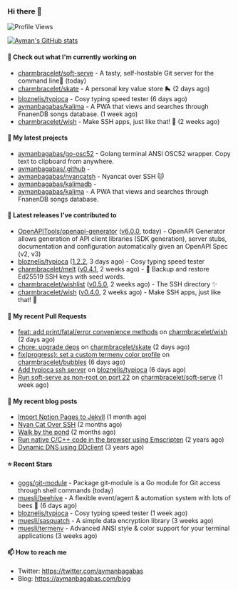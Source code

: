 ### Hi there 👋

![Profile Views](https://komarev.com/ghpvc/?username=aymanbagabas&label=PROFILE+VIEWS)

[![Ayman's GitHub stats](https://github-readme-stats.vercel.app/api?username=aymanbagabas&count_private=true&show_icons=true)](https://github.com/anuraghazra/github-readme-stats)

#### 👷 Check out what I'm currently working on

- [charmbracelet/soft-serve](https://github.com/charmbracelet/soft-serve) - A tasty, self-hostable Git server for the command line🍦 (today)
- [charmbracelet/skate](https://github.com/charmbracelet/skate) - A personal key value store 🛼 (2 days ago)
- [bloznelis/typioca](https://github.com/bloznelis/typioca) - Cosy typing speed tester (6 days ago)
- [aymanbagabas/kalima](https://github.com/aymanbagabas/kalima) - A PWA that views and searches through FnanenDB songs database. (1 week ago)
- [charmbracelet/wish](https://github.com/charmbracelet/wish) - Make SSH apps, just like that! 💫 (2 weeks ago)

#### 🌱 My latest projects

- [aymanbagabas/go-osc52](https://github.com/aymanbagabas/go-osc52) - Golang terminal ANSI OSC52 wrapper. Copy text to clipboard from anywhere.
- [aymanbagabas/.github](https://github.com/aymanbagabas/.github) - 
- [aymanbagabas/nyancatsh](https://github.com/aymanbagabas/nyancatsh) - Nyancat over SSH 🐱
- [aymanbagabas/kalimadb](https://github.com/aymanbagabas/kalimadb) - 
- [aymanbagabas/kalima](https://github.com/aymanbagabas/kalima) - A PWA that views and searches through FnanenDB songs database.

#### 🔭 Latest releases I've contributed to

- [OpenAPITools/openapi-generator](https://github.com/OpenAPITools/openapi-generator) ([v6.0.0](https://github.com/OpenAPITools/openapi-generator/releases/tag/v6.0.0), today) - OpenAPI Generator allows generation of API client libraries (SDK generation), server stubs, documentation and configuration automatically given an OpenAPI Spec (v2, v3)
- [bloznelis/typioca](https://github.com/bloznelis/typioca) ([1.2.2](https://github.com/bloznelis/typioca/releases/tag/1.2.2), 3 days ago) - Cosy typing speed tester
- [charmbracelet/melt](https://github.com/charmbracelet/melt) ([v0.4.1](https://github.com/charmbracelet/melt/releases/tag/v0.4.1), 2 weeks ago) - 🧊 Backup and restore Ed25519 SSH keys with seed words.
- [charmbracelet/wishlist](https://github.com/charmbracelet/wishlist) ([v0.5.0](https://github.com/charmbracelet/wishlist/releases/tag/v0.5.0), 2 weeks ago) - The SSH directory ✨
- [charmbracelet/wish](https://github.com/charmbracelet/wish) ([v0.4.0](https://github.com/charmbracelet/wish/releases/tag/v0.4.0), 2 weeks ago) - Make SSH apps, just like that! 💫

#### 🔨 My recent Pull Requests

- [feat: add print/fatal/error convenience methods](https://github.com/charmbracelet/wish/pull/48) on [charmbracelet/wish](https://github.com/charmbracelet/wish) (2 days ago)
- [chore: upgrade deps](https://github.com/charmbracelet/skate/pull/38) on [charmbracelet/skate](https://github.com/charmbracelet/skate) (2 days ago)
- [fix(progress): set a custom termenv color profile](https://github.com/charmbracelet/bubbles/pull/152) on [charmbracelet/bubbles](https://github.com/charmbracelet/bubbles) (6 days ago)
- [Add typioca ssh server](https://github.com/bloznelis/typioca/pull/27) on [bloznelis/typioca](https://github.com/bloznelis/typioca) (6 days ago)
- [Run soft-serve as non-root on port 22](https://github.com/charmbracelet/soft-serve/pull/119) on [charmbracelet/soft-serve](https://github.com/charmbracelet/soft-serve) (1 week ago)

#### 📜 My recent blog posts

- [Import Notion Pages to Jekyll](https://aymanbagabas.com/blog/2022/03/29/import-notion-pages-to-jekyll.html) (1 month ago)
- [Nyan Cat Over SSH](https://aymanbagabas.com/blog/2022/03/25/nyan-cat-over-ssh.html) (2 months ago)
- [Walk by the pond](https://aymanbagabas.com/blog/2022/03/10/walk-by-the-pond.html) (2 months ago)
- [Run native C/C&#43;&#43; code in the browser using Emscripten](https://aymanbagabas.com/blog/2020/11/18/run-native-c-c&#43;&#43;-code-in-the-browser-using-emscripten.html) (2 years ago)
- [Dynamic DNS using DDclient](https://aymanbagabas.com/blog/2019/02/16/dynamic-dns-using-ddclient.html) (3 years ago)

#### ⭐ Recent Stars

- [gogs/git-module](https://github.com/gogs/git-module) - Package git-module is a Go module for Git access through shell commands (today)
- [muesli/beehive](https://github.com/muesli/beehive) - A flexible event/agent &amp; automation system with lots of bees 🐝 (6 days ago)
- [bloznelis/typioca](https://github.com/bloznelis/typioca) - Cosy typing speed tester (1 week ago)
- [muesli/sasquatch](https://github.com/muesli/sasquatch) - A simple data encryption library (3 weeks ago)
- [muesli/termenv](https://github.com/muesli/termenv) - Advanced ANSI style &amp; color support for your terminal applications (3 weeks ago)

#### 📫 How to reach me

- Twitter: https://twitter.com/aymanbagabas
- Blog: https://aymanbagabas.com/blog

